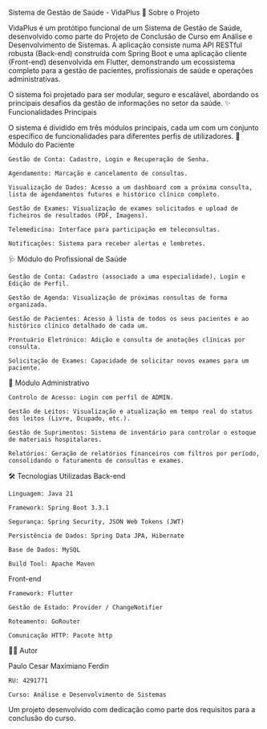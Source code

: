 Sistema de Gestão de Saúde - VidaPlus
📖 Sobre o Projeto

VidaPlus é um protótipo funcional de um Sistema de Gestão de Saúde, desenvolvido como parte do Projeto de Conclusão de Curso em Análise e Desenvolvimento de Sistemas. A aplicação consiste numa API RESTful robusta (Back-end) construída com Spring Boot e uma aplicação cliente (Front-end) desenvolvida em Flutter, demonstrando um ecossistema completo para a gestão de pacientes, profissionais de saúde e operações administrativas.

O sistema foi projetado para ser modular, seguro e escalável, abordando os principais desafios da gestão de informações no setor da saúde.
✨ Funcionalidades Principais

O sistema é dividido em três módulos principais, cada um com um conjunto específico de funcionalidades para diferentes perfis de utilizadores.
👤 Módulo do Paciente

    Gestão de Conta: Cadastro, Login e Recuperação de Senha.

    Agendamento: Marcação e cancelamento de consultas.

    Visualização de Dados: Acesso a um dashboard com a próxima consulta, lista de agendamentos futuros e histórico clínico completo.

    Gestão de Exames: Visualização de exames solicitados e upload de ficheiros de resultados (PDF, Imagens).

    Telemedicina: Interface para participação em teleconsultas.

    Notificações: Sistema para receber alertas e lembretes.

🩺 Módulo do Profissional de Saúde

    Gestão de Conta: Cadastro (associado a uma especialidade), Login e Edição de Perfil.

    Gestão de Agenda: Visualização de próximas consultas de forma organizada.

    Gestão de Pacientes: Acesso à lista de todos os seus pacientes e ao histórico clínico detalhado de cada um.

    Prontuário Eletrónico: Adição e consulta de anotações clínicas por consulta.

    Solicitação de Exames: Capacidade de solicitar novos exames para um paciente.

🏥 Módulo Administrativo

    Controlo de Acesso: Login com perfil de ADMIN.

    Gestão de Leitos: Visualização e atualização em tempo real do status dos leitos (Livre, Ocupado, etc.).

    Gestão de Suprimentos: Sistema de inventário para controlar o estoque de materiais hospitalares.

    Relatórios: Geração de relatórios financeiros com filtros por período, consolidando o faturamento de consultas e exames.

🛠️ Tecnologias Utilizadas
Back-end

    Linguagem: Java 21

    Framework: Spring Boot 3.3.1

    Segurança: Spring Security, JSON Web Tokens (JWT)

    Persistência de Dados: Spring Data JPA, Hibernate

    Base de Dados: MySQL

    Build Tool: Apache Maven

Front-end

    Framework: Flutter

    Gestão de Estado: Provider / ChangeNotifier

    Roteamento: GoRouter

    Comunicação HTTP: Pacote http


👨‍💻 Autor

Paulo Cesar Maximiano Ferdin

    RU: 4291771

    Curso: Análise e Desenvolvimento de Sistemas

Um projeto desenvolvido com dedicação como parte dos requisitos para a conclusão do curso.
